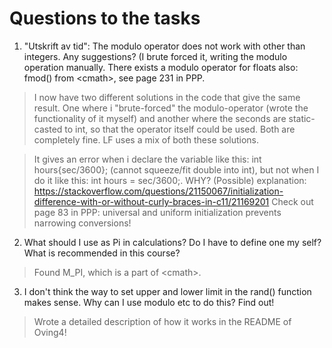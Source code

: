 # Questions to the tasks

1. "Utskrift av tid": The modulo operator does not work with other than integers. Any suggestions? (I brute forced it, writing the modulo operation manually. There exists a modulo operator for floats also: fmod() from \<cmath\>, see page 231 in PPP. 

> I now have two different solutions in the code that give the same result. One where i "brute-forced" the modulo-operator (wrote the functionality of it myself) and another where the seconds are static-casted to int, so that the operator itself could be used. Both are completely fine. LF uses a mix of both these solutions. 

> It gives an error when i declare the variable like this: int hours{sec/3600}; (cannot squeeze/fit double into int), but not when I do it like this: int hours = sec/3600;. WHY?
(Possible) explanation: https://stackoverflow.com/questions/21150067/initialization-difference-with-or-without-curly-braces-in-c11/21169201
Check out page 83 in PPP: universal and uniform initialization prevents narrowing conversions!

2. What should I use as Pi in calculations? Do I have to define one my self? What is recommended in this course?

> Found M_PI, which is a part of \<cmath\>. 

3. I don't think the way to set upper and lower limit in the rand() function makes sense. Why can I use modulo etc to do this? Find out! 

> Wrote a detailed description of how it works in the README of Oving4!
